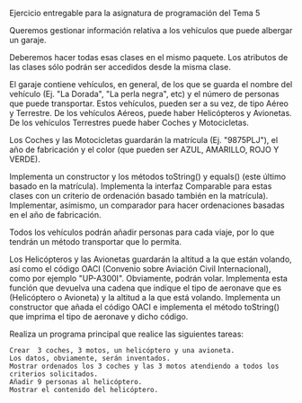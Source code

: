 Ejercicio entregable para la asignatura de programación del Tema 5  


Queremos gestionar información relativa a los vehículos que puede albergar un garaje.

Deberemos hacer todas esas clases en el mismo paquete. Los atributos de las clases sólo podrán ser accedidos desde la misma clase.

El garaje contiene vehículos, en general, de los que se guarda el nombre del vehículo (Ej. "La Dorada", "La perla negra", etc) y el número de personas que puede transportar. Estos vehículos, pueden ser a su vez, de tipo Aéreo y Terrestre. De los vehículos Aéreos, puede haber Helicópteros y Avionetas. De los vehículos Terrestres puede haber Coches y Motocicletas.

Los Coches y las Motocicletas guardarán la matrícula (Ej. "9875PLJ"), el año de fabricación y el color (que pueden ser AZUL, AMARILLO, ROJO Y VERDE).

Implementa un constructor y los métodos toString() y equals() (este último basado en la matrícula). Implementa la interfaz Comparable para estas clases con un criterio de ordenación basado también en la matrícula). Implementar, asímismo, un comparador para hacer ordenaciones basadas en el año de fabricación.

Todos los vehículos podrán añadir personas para cada viaje, por lo que tendrán un método transportar que lo permita.

Los Helicópteros y las Avionetas guardarán la altitud a la que están volando, así como el código  OACI (Convenio sobre Aviación Civil Internacional), como por ejemplo "UP-A300I". Obviamente, podrán volar. Implementa esta función que devuelva una cadena que indique el tipo de aeronave que es (Helicóptero o Avioneta) y la altitud a la que está volando. Implementa un constructor que añada el código OACI e implementa el método toString() que imprima el tipo de aeronave y dicho código.

Realiza un programa principal que realice las siguientes tareas:

    Crear  3 coches, 3 motos, un helicóptero y una avioneta.
    Los datos, obviamente, serán inventados.
    Mostrar ordenados los 3 coches y las 3 motos atendiendo a todos los criterios solicitados.
    Añadir 9 personas al helicóptero.
    Mostrar el contenido del helicóptero.

